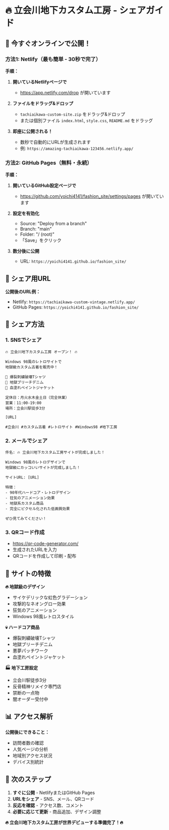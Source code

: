 # 🔥 立会川地下カスタム工房 - シェアガイド

## 🚀 今すぐオンラインで公開！

### 方法1: Netlify（最も簡単 - 30秒で完了）

**手順：**
1. **開いているNetlifyページで**
   - https://app.netlify.com/drop が開いています
   
2. **ファイルをドラッグ&ドロップ**
   - `tachiaikawa-custom-site.zip` をドラッグ&ドロップ
   - または個別ファイル `index.html`, `style.css`, `README.md` をドラッグ

3. **即座に公開される！**
   - 数秒で自動的にURLが生成されます
   - 例: `https://amazing-tachiaikawa-123456.netlify.app/`

### 方法2: GitHub Pages（無料・永続）

**手順：**
1. **開いているGitHub設定ページで**
   - https://github.com/yoichi4141/fashion_site/settings/pages が開いています
   
2. **設定を有効化**
   - Source: "Deploy from a branch"
   - Branch: "main"
   - Folder: "/ (root)"
   - 「Save」をクリック

3. **数分後に公開**
   - URL: `https://yoichi4141.github.io/fashion_site/`

## 🎯 シェア用URL

**公開後のURL例：**
- Netlify: `https://tachiaikawa-custom-vintage.netlify.app/`
- GitHub Pages: `https://yoichi4141.github.io/fashion_site/`

## 📱 シェア方法

### 1. **SNSでシェア**
```
🔥 立会川地下カスタム工房 オープン！ 🔥

Windows 98風のレトロサイトで
地獄級カスタム古着を販売中！

👕 爆裂刺繍破壊Tシャツ
👖 地獄ブリーチデニム  
🧥 血塗れペイントジャケット

定休日：月火水木金土日（完全休業）
営業：11:00-19:00
場所：立会川駅徒歩3分

[URL]

#立会川 #カスタム古着 #レトロサイト #Windows98 #地下工房
```

### 2. **メールでシェア**
```
件名: 🔥 立会川地下カスタム工房サイトが完成しました！

Windows 98風のレトロデザインで
地獄級にカッコいいサイトが完成しました！

サイトURL: [URL]

特徴：
- 90年代ハードコア・レトロデザイン
- 狂気のアニメーション効果
- 地獄系カスタム商品
- 完全にピクセル化された低画質効果

ぜひ見てみてください！
```

### 3. **QRコード作成**
- https://qr-code-generator.com/
- 生成されたURLを入力
- QRコードを作成して印刷・配布

## 🎨 サイトの特徴

**🔥 地獄級のデザイン**
- サイケデリックな虹色グラデーション
- 攻撃的なネオングロー効果
- 狂気のアニメーション
- Windows 98風レトロスタイル

**💀 ハードコア商品**
- 爆裂刺繍破壊Tシャツ
- 地獄ブリーチデニム
- 悪夢パッチワーク
- 血塗れペイントジャケット

**🏭 地下工房設定**
- 立会川駅徒歩3分
- 反骨精神リメイク専門店
- 禁断の一点物
- 闇オーダー受付中

## 📊 アクセス解析

**公開後にできること：**
- 訪問者数の確認
- 人気ページの分析
- 地域別アクセス状況
- デバイス別統計

## 🎯 次のステップ

1. **すぐに公開** - NetlifyまたはGitHub Pages
2. **URLをシェア** - SNS、メール、QRコード
3. **反応を確認** - アクセス数、コメント
4. **必要に応じて更新** - 商品追加、デザイン調整

**🔥 立会川地下カスタム工房が世界デビューする準備完了！🔥** 